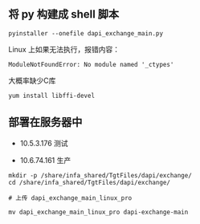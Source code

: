 ## 将 py 构建成 shell 脚本

```shell
pyinstaller --onefile dapi_exchange_main.py
```


Linux 上如果无法执行，报错内容：
```
ModuleNotFoundError: No module named '_ctypes'
```

大概率缺少C库
```shell
yum install libffi-devel
```


## 部署在服务器中

- 10.5.3.176 测试

- 10.6.74.161 生产


```shell
mkdir -p /share/infa_shared/TgtFiles/dapi/exchange/
cd /share/infa_shared/TgtFiles/dapi/exchange/

# 上传 dapi_exchange_main_linux_pro

mv dapi_exchange_main_linux_pro dapi-exchange-main
```

